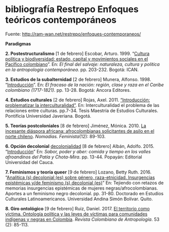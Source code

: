 # bibliografía Restrepo Enfoques teóricos contemporáneos

Fuente: <http://ram-wan.net/restrepo/enfoques-contemporaneos/>

**Paradigmas**

**2. Postestructuralismo** [1 de febrero]
Escobar, Arturo. 1999. “[Cultura política y biodiversidad: estado, capital y movimientos sociales en el Pacífico colombiano](https://drive.google.com/open?id=1rl5lSPCVquvSQ5IEbYSxWoe-xOE81WPW)”. En: *El final del salvaje: naturaleza, cultura y política en la antropología contemporánea*. pp. 203-232. Bogotá: ICAN.

**3. Estudios de la subalternidad** [2 de febrero]
Munera, Alfonso. 1998. “[Introducción](https://drive.google.com/open?id=1R3GwCv-91-EklIAhQi1zbSJttf9CGYYA)”. En: *El fracaso de la nación: región, clase y raza en el Caribe colombiano (1717-1821).* pp. 13-28. Bogotá: Ancora Editores.

**4. Estudios culturales**  [2 de febrero]
Rojas, Axel. 2011. [“Introducción: problematizar la interculturalidad”](https://drive.google.com/open?id=1YLJoeM8ZTvyHUc6whQjV9hzTRvKSGJ6X). En: Interculturalidad el problema de las relaciones entre culturas. pp.7-34. Tesis Maestría de Estudios Culturales. Pontificia Universidad Javeriana. Bogotá.

**5. Teorías postcoloniales** [8 de febrero]
Jiménez, Mónica. 2010. [La incesante diáspora africana: afrocolombianas solicitantes de asilo en el norte chileno](https://drive.google.com/open?id=1ovZZEMXomJlJ7AUea4Waxore4omm-Pmm)[](https://drive.google.com/open?id=1O4XOUfzxR21FhoarugJtfgz4UBkkMFZw). *Nomadias. Feminista*(12): 89-103.

**6. Opción decolonial** [decolonialidad](decolonialidad.md) [8 de febrero]
Albán, Adolfo. 2015. “[Introducción](https://drive.google.com/open?id=1z5SqiVTRILjw1lPnU2lj6cHO9zlpIYom)” En: *Sabor, poder y aber: comida y tiempo en los valles afroandinos del Patía y Chota-Mira*. pp. 13-44. Popayán: Editorial Universidad del Cauca.

**7. Feminismos y teoría queer** [9 de febrero]
Lozano, Betty Ruth. 2016. “[Analítica (s) decolonial (es) sobre género, raza-etnicidad. Insurgencias epistémicas y/de feminismo (s) decolonial (es)](https://drive.google.com/open?id=1sl9hjLgr5jAeriLeHg0tJQ3fo0mm7oBZ)” En: Tejiendo con retazos de memorias insurgencias epistémicas de mujeres negras/afrocolombianas. Aportes a un feminismo negro decolonial. pp. 31-80. Doctorado en Estudios Culturales Latinoamericanos. Universidad Andina Simón Bolívar. Quito.

**8. Giro ontológico** [9 de febrero]
Ruiz, Daniel. 2017. [El territorio como víctima. Ontología política y las leyes de víctimas para comunidades indígenas y negras en Colombia](https://drive.google.com/open?id=1m3gDLm-5EY8e42SrEShCnH66VVF-nNpY). *Revista Colombiana de Antropología*. 53 (2): 85-113.
